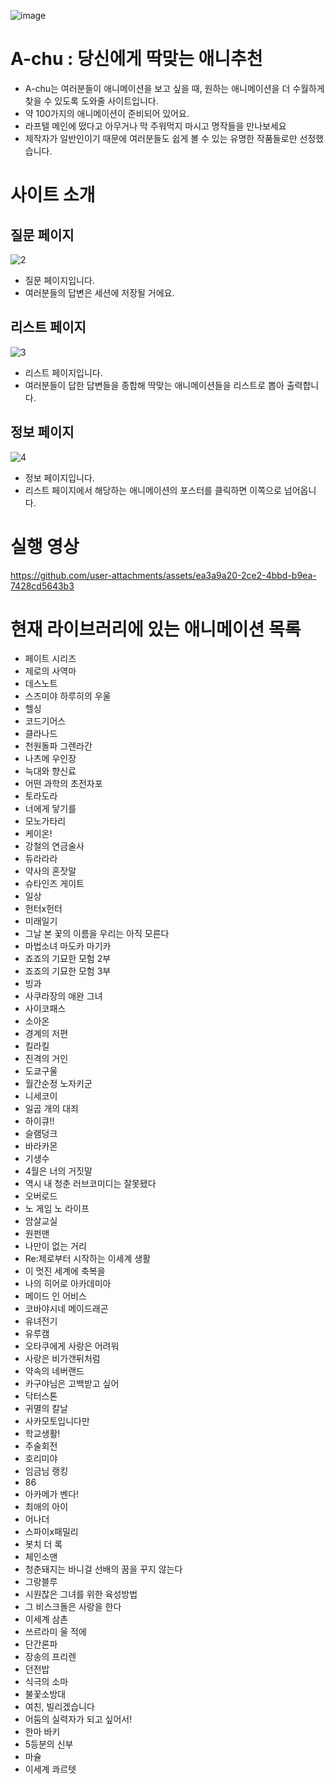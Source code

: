 ![image](https://github.com/user-attachments/assets/d3cb9aa1-c822-4dff-9414-635e2b2cf5d5)



# A-chu : 당신에게 딱맞는 애니추천
- A-chu는 여러분들이 애니메이션을 보고 싶을 때, 원하는 애니메이션을 더 수월하게 찾을 수 있도록 도와줄 사이트입니다.
- 약 100가지의 애니메이션이 준비되어 있어요.
- 라프텔 메인에 떴다고 아무거나 막 주워먹지 마시고 명작들을 만나보세요
- 제작자가 일반인이기 때문에 여러분들도 쉽게 볼 수 있는 유명한 작품들로만 선정했습니다.


# 사이트 소개


## 질문 페이지
![2](https://github.com/user-attachments/assets/568b38f5-f355-4679-b7f4-341404a1a339)

- 질문 페이지입니다.
- 여러분들의 답변은 세션에 저장될 거에요.


## 리스트 페이지
![3](https://github.com/user-attachments/assets/5e759e3b-34a5-49f2-aefa-e0a2b06efb92)

- 리스트 페이지입니다.
- 여러분들이 답한 답변들을 종합해 딱맞는 애니메이션들을 리스트로 뽑아 출력합니다.


## 정보 페이지
![4](https://github.com/user-attachments/assets/39a5ea61-d9c5-43a2-8a4a-e42c46ddd319)

- 정보 페이지입니다.
- 리스트 페이지에서 해당하는 애니메이션의 포스터를 클릭하면 이쪽으로 넘어옵니다.



# 실행 영상

https://github.com/user-attachments/assets/ea3a9a20-2ce2-4bbd-b9ea-7428cd5643b3



# 현재 라이브러리에 있는 애니메이션 목록
- 페이트 시리즈
- 제로의 사역마
- 데스노트
- 스즈미야 하루히의 우울
- 헬싱
- 코드기어스
- 클라나드
- 천원돌파 그렌라간
- 나츠메 우인장
- 늑대와 향신료
- 어떤 과학의 초전자포
- 토라도라
- 너에게 닿기를
- 모노가타리
- 케이온!
- 강철의 연금술사
- 듀라라라
- 약사의 혼잣말
- 슈타인즈 게이트
- 일상
- 헌터x헌터
- 미래일기
- 그날 본 꽃의 이름을 우리는 아직 모른다
- 마법소녀 마도카 마기카
- 죠죠의 기묘한 모험 2부
- 죠죠의 기묘한 모험 3부
- 빙과
- 사쿠라장의 애완 그녀
- 사이코패스
- 소아온
- 경계의 저편
- 킬라킬
- 진격의 거인
- 도쿄구울
- 월간순정 노자키군
- 니세코이
- 일곱 개의 대죄
- 하이큐!!
- 슬램덩크
- 바라카몬
- 기생수
- 4월은 너의 거짓말
- 역시 내 청춘 러브코미디는 잘못됐다
- 오버로드
- 노 게임 노 라이프
- 암살교실
- 원펀맨
- 나만이 없는 거리
- Re:제로부터 시작하는 이세계 생활
- 이 멋진 세계에 축복을
- 나의 히어로 아카데미아
- 메이드 인 어비스
- 코바야시네 메이드래곤
- 유녀전기
- 유루캠
- 오타쿠에게 사랑은 어려워
- 사랑은 비가갠뒤처럼
- 약속의 네버랜드
- 카구야님은 고백받고 싶어
- 닥터스톤
- 귀멸의 칼날
- 사카모토입니다만
- 학교생활!
- 주술회전
- 호리미야
- 임금님 랭킹
- 86
- 아카메가 벤다!
- 최애의 아이
- 어나더
- 스파이x패밀리
- 봇치 더 록
- 체인소맨
- 청춘돼지는 바니걸 선배의 꿈을 꾸지 않는다
- 그랑블루
- 시원찮은 그녀를 위한 육성방법
- 그 비스크돌은 사랑을 한다
- 이세계 삼촌
- 쓰르라미 울 적에
- 단간론파
- 장송의 프리렌
- 던전밥
- 식극의 소마
- 불꽃소방대
- 여친, 빌리겠습니다
- 어둠의 실력자가 되고 싶어서!
- 한마 바키
- 5등분의 신부
- 마슐
- 이세계 콰르텟
